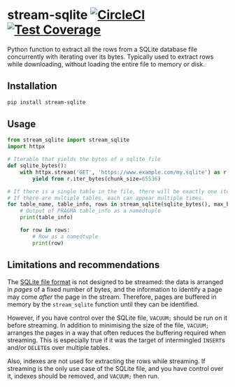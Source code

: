 # stream-sqlite [![CircleCI](https://circleci.com/gh/uktrade/stream-sqlite.svg?style=shield)](https://circleci.com/gh/uktrade/stream-sqlite) [![Test Coverage](https://api.codeclimate.com/v1/badges/b665c7634e8194fe6878/test_coverage)](https://codeclimate.com/github/uktrade/stream-sqlite/test_coverage)

Python function to extract all the rows from a SQLite database file concurrently with iterating over its bytes. Typically used to extract rows while downloading, without loading the entire file to memory or disk.


## Installation

```bash
pip install stream-sqlite
```


## Usage

```python
from stream_sqlite import stream_sqlite
import httpx

# Iterable that yields the bytes of a sqlite file
def sqlite_bytes():
    with httpx.stream('GET', 'https://www.example.com/my.sqlite') as r:
        yield from r.iter_bytes(chunk_size=65536)

# If there is a single table in the file, there will be exactly one iteration of the outer loop.
# If there are multiple tables, each can appear multiple times.
for table_name, table_info, rows in stream_sqlite(sqlite_bytes(), max_buffer_size=20_971_520):
    # Output of PRAGMA table_info as a namedtuple
    print(table_info)

    for row in rows:
        # Row as a namedtuple
        print(row)
```


## Limitations and recommendations

The [SQLite file format](https://www.sqlite.org/fileformat.html) is not designed to be streamed: the data is arranged in _pages_ of a fixed number of bytes, and the information to identify a page may come _after_ the page in the stream. Therefore, pages are buffered in memory by the `stream_sqlite` function until they can be identified.

However, if you have control over the SQLite file, `VACUUM;` should be run on it before streaming. In addition to minimising the size of the file, `VACUUM;` arranges the pages in a way that often reduces the buffering required when streaming. This is especially true if it was the target of intermingled `INSERT`s and/or `DELETE`s over multiple tables.

Also, indexes are not used for extracting the rows while streaming. If streaming is the only use case of the SQLite file, and you have control over it, indexes should be removed, and `VACUUM;` then run.
